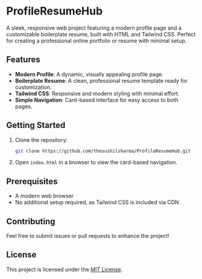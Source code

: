 # ProfileResumeHub

A sleek, responsive web project featuring a modern profile page and a customizable boilerplate resume, built with HTML and Tailwind CSS. Perfect for creating a professional online portfolio or resume with minimal setup.

## Features

- **Modern Profile**: A dynamic, visually appealing profile page.
- **Boilerplate Resume**: A clean, professional resume template ready for customization.
- **Tailwind CSS**: Responsive and modern styling with minimal effort.
- **Simple Navigation**: Card-based interface for easy access to both pages.

## Getting Started

1. Clone the repository:
   ```bash
   git clone https://github.com/thesushilsharma/ProfileResumeHub.git
   ```

2. Open `index.html` in a browser to view the card-based navigation.

## Prerequisites

- A modern web browser
- No additional setup required, as Tailwind CSS is included via CDN

## Contributing

Feel free to submit issues or pull requests to enhance the project!

## License

This project is licensed under the [MIT License](LICENSE).
``` 